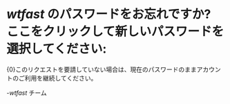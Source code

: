 ﻿# *wtfast* のパスワードをお忘れですか? ここをクリックして新しいパスワードを選択してください: 

{0}このリクエストを要請していない場合は、現在のパスワードのままアカウントのご利用を継続してください。

-*wtfast* チーム